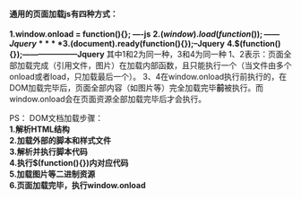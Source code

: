 #### 通用的页面加载js有四种方式： 

 **1.window.onload = function(){}; —-js** 
 **2.$(window).load(function(){});——Jquery** 
 **3.$(document).ready(function(){});–Jquery** 
 **4.$(function(){});———————Jquery** 
 其中1和2为同一种，3和4为同一种 
 1、2表示：页面全部加载完成（引用文件，图片）在加载内部函数，且只能执行一个（当文件由多个onload或者load，只加载最后一个）。 
 3、4在window.onload执行前执行的，在DOM加载完毕后，页面全部内容（如图片等）完全加载完毕**前**被执行。而window.onload会在页面资源全部加载完毕后才会执行。

PS： 
 DOM文档加载步骤：  
 **1.解析HTML结构**  
 **2.加载外部的脚本和样式文件**  
 **3.解析并执行脚本代码**  
 **4.执行$(function(){})内对应代码**  
 **5.加载图片等二进制资源**  
 **6.页面加载完毕，执行window.onload**